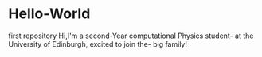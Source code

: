 # Hello-World
first repository
Hi,I'm a second-Year computational Physics student-
at the University of Edinburgh, excited to join the-
big family!
